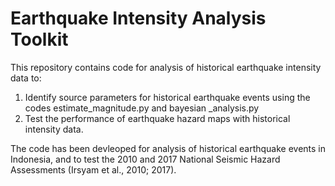 # Earthquake Intensity Analysis Toolkit

This repository contains code for analysis of historical earthquake intensity data to:
1. Identify source parameters for historical earthquake events using the codes estimate_magnitude.py and bayesian _analysis.py
2. Test the performance of earthquake hazard maps with historical intensity data.

The code has been devleoped for analysis of historical earthquake events in Indonesia, and to test the 2010 and 2017 National Seismic Hazard Assessments (Irsyam et al., 2010; 2017). 
